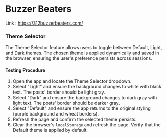 # Buzzer Beaters 
Link : https://312buzzerbeaters.com/

### Theme Selector
The Theme Selector feature allows users to toggle between Default, Light, and Dark themes. The chosen theme is applied dynamically and saved in the browser, ensuring the user's preference persists across sessions.

#### Testing Procedure
1. Open the app and locate the Theme Selector dropdown.
2. Select "Light" and ensure the background changes to white with black text. The posts' border should be light gray.
3. Select "Dark" and ensure the background changes to dark gray with light text. The posts' border should be darker gray.
4. Select "Default" and ensure the app returns to the original styling (purple background and wheat borders).
5. Refresh the page and confirm the selected theme persists.
6. Clear the browser's `localStorage` and refresh the page. Verify that the Default theme is applied by default.
